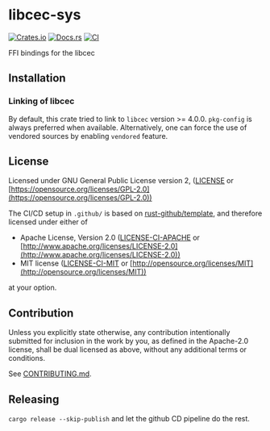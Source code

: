 # libcec-sys

[![Crates.io](https://img.shields.io/crates/v/libcec-sys.svg)](https://crates.io/crates/libcec-sys)
[![Docs.rs](https://docs.rs/libcec-sys/badge.svg)](https://docs.rs/libcec-sys)
[![CI](https://github.com/ssalonen/libcec-sys/workflows/Continuous%20Integration/badge.svg)](https://github.com/ssalonen/libcec-sys/actions)

FFI bindings for the libcec

## Installation

### Linking of libcec

By default, this crate tried to link to `libcec` version >= 4.0.0. `pkg-config` is always preferred when available.
Alternatively, one can force the use of vendored sources by enabling `vendored` feature.

## License

Licensed under GNU General Public License version 2, ([LICENSE](LICENSE) or [https://opensource.org/licenses/GPL-2.0](https://opensource.org/licenses/GPL-2.0))

The CI/CD setup in `.github/` is based on [rust-github/template](https://github.com/rust-github/template), and therefore licensed under  either of

* Apache License, Version 2.0
   ([LICENSE-CI-APACHE](LICENSE-APACHE) or [http://www.apache.org/licenses/LICENSE-2.0](http://www.apache.org/licenses/LICENSE-2.0))
* MIT license
   ([LICENSE-CI-MIT](LICENSE-MIT) or [http://opensource.org/licenses/MIT](http://opensource.org/licenses/MIT))

at your option.

## Contribution

Unless you explicitly state otherwise, any contribution intentionally submitted
for inclusion in the work by you, as defined in the Apache-2.0 license, shall be
dual licensed as above, without any additional terms or conditions.

See [CONTRIBUTING.md](CONTRIBUTING.md).

## Releasing

```cargo release --skip-publish``` and let the github CD pipeline do the rest.

